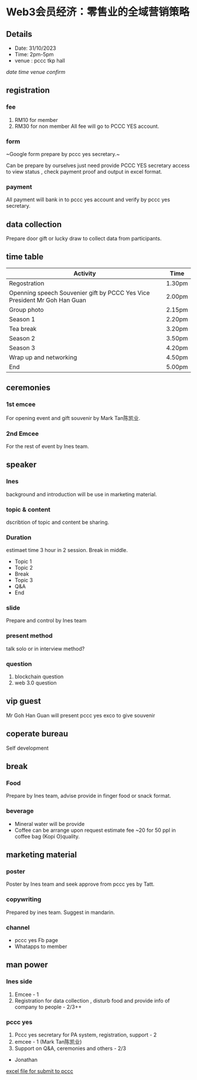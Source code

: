 # Web3会员经济：零售业的全域营销策略
## Details
- Date: 31/10/2023
- Time: 2pm-5pm
- venue : pccc tkp hall

*date time venue confirm*


## registration 
### fee
1. RM10 for member 
2. RM30 for non member 
All fee will go to PCCC YES account. 
### form
~Google form prepare by pccc yes secretary.~

Can be prepare by ourselves just need provide PCCC YES secretary access to view status , check payment proof and output in excel format.


### payment 
All payment will bank in to pccc yes account and verify by pccc yes secretary.

## data collection 
Prepare door gift or lucky draw to collect data from participants.

## time table
| Activity  | Time |
| ------------- | ------------- |
| Regostration  | 1.30pm  |
| Openning speech Souvenier gift by PCCC Yes  Vice President Mr Goh Han Guan  | 2.00pm |
| Group photo  | 2.15pm |
| Season 1  | 2.20pm |
| Tea break  | 3.20pm |
| Season 2  | 3.50pm |
| Season 3  | 4.20pm |
| Wrap up and networking  | 4.50pm |
| End  | 5.00pm |


## ceremonies
### 1st  emcee
For opening event and gift souvenir by Mark Tan陈凯业.

### 2nd Emcee
For the rest of event by Ines team.

## speaker 
### Ines
background and introduction will be use in marketing material.
### topic & content
dscribtion of topic and content be sharing.

### Duration
estimaet time 3 hour in 2 session. Break in middle.
- Topic 1
- Topic 2
- Break 
- Topic 3
- Q&A
- End


### slide
Prepare and control by Ines team


### present method
talk solo or in interview method?


### question
1. blockchain question
2. web 3.0 question

## vip guest
Mr Goh Han Guan will present pccc yes exco to give souvenir 

## coperate bureau 
Self development
## break
### Food
Prepare by Ines team, advise provide in finger food or snack format.

### beverage
- Mineral water will be provide 
- Coffee can be arrange upon request estimate fee ~20 for 50 ppl in coffee bag (Kopi O)quality.

## marketing material
### poster
Poster by Ines team and seek approve from pccc yes by Tatt.

### copywriting
Prepared by ines team. Suggest in mandarin.

### channel
- pccc yes Fb page
- Whatapps to member 

## man power
### Ines side
1. Emcee - 1
2. Registration for data collection , disturb food  and provide info of company to people - 2/3++

### pccc yes
1. Pccc yes secretary for PA system, registration, support - 2
2. emcee - 1 (Mark Tan陈凯业)
3. Support on Q&A, ceremonies and others - 2/3
- Jonathan

[excel file for submit to pccc](https://github.com/ytyeoh/event/files/12723802/Wonder.Web3.xlsx)
 
